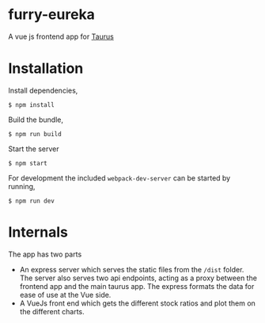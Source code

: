 # furry-eureka
A vue js frontend app for [Taurus]()

# Installation

Install dependencies,
```
$ npm install
```

Build the bundle,
```
$ npm run build
```

Start the server

```
$ npm start
```

For development the included `webpack-dev-server` can be started by running,

```
$ npm run dev
```

# Internals

The app has two parts

- An express server which serves the static files from the `/dist` folder. The server also serves two api endpoints, acting as a proxy between the frontend app and the main taurus app. The express formats the data for ease of use at the Vue side.
- A VueJs front end which gets the different stock ratios and plot them on the different charts.